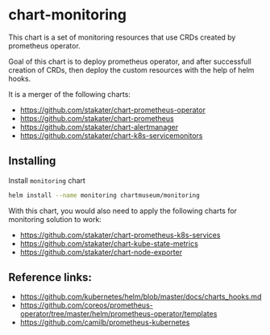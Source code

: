 # chart-monitoring

This chart is a set of monitoring resources that use CRDs created by prometheus operator.

Goal of this chart is to deploy prometheus operator, and after successfull creation of CRDs, then deploy the custom resources with the help of helm hooks. 

It is a merger of the following charts:
* https://github.com/stakater/chart-prometheus-operator
* https://github.com/stakater/chart-prometheus
* https://github.com/stakater/chart-alertmanager
* https://github.com/stakater/chart-k8s-servicemonitors

## Installing

Install `monitoring` chart

```bash
helm install --name monitoring chartmuseum/monitoring
```

With this chart, you would also need to apply the following charts for monitoring solution to work:

* https://github.com/stakater/chart-prometheus-k8s-services
* https://github.com/stakater/chart-kube-state-metrics
* https://github.com/stakater/chart-node-exporter

## Reference links:
* https://github.com/kubernetes/helm/blob/master/docs/charts_hooks.md
* https://github.com/coreos/prometheus-operator/tree/master/helm/prometheus-operator/templates
* https://github.com/camilb/prometheus-kubernetes